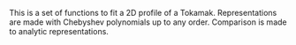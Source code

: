 This is a set of functions to fit a 2D profile of a Tokamak. Representations are made with Chebyshev polynomials up to any order. Comparison is made to analytic representations.

